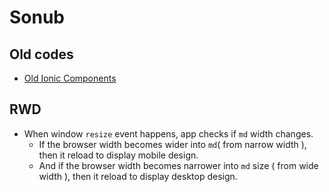 # Sonub

## Old codes

* [Old Ionic Components](https://github.com/thruthesky/sonub/tree/4542202059203f4d274b1f1a6ebc3958b629adfe)

## RWD

* When window `resize` event happens, app checks if `md` width changes.
  * If the browser width becomes wider into `md`( from narrow width ), then it reload to display mobile design.
  * And if the browser width becomes narrower into `md` size ( from wide width ), then it reload to display desktop design.